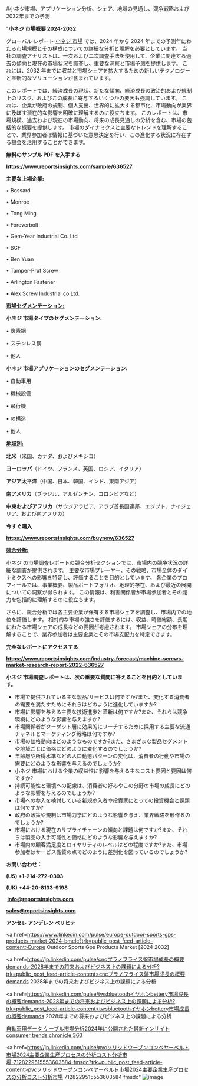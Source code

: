 #小ネジ市場、アプリケーション分析、シェア、地域の見通し、競争戦略および2032年までの予測

"<strong>小ネジ 市場概要 2024-2032</strong>

グローバル レポート <a href=https://www.reportsinsights.com/sample/636527>小ネジ 市場</a> では、2024 年から 2024 年までの予測年にわたる市場規模とその構成についての詳細な分析と理解を必要としています。 当社の調査アナリストは、一次および二次調査手法を使用して、企業に関連する過去の傾向と現在の市場状況を調査し、重要な洞察と市場予測を提供します。 これには、2032 年までに収益と市場シェアを拡大​​するための新しいテクノロジーと革新的なソリューションが含まれています。

このレポートでは、経済成長の現状、新たな傾向、経済成長の政治的および規制上のリスク、およびこの成長に寄与するいくつかの要因も強調しています。 これは、企業が政府の規制、個人支出、世界的に拡大する都市化、市場動向が業界に及ぼす潜在的な影響を明確に理解するのに役立ちます。 このレポートは、市場規模、過去および現在の市場動向、将来の成長見通しの分析を含む、市場の包括的な概要を提供します。 市場のダイナミクスと主要なトレンドを理解することで、業界参加者は情報に基づいた意思決定を行い、この進化する状況に存在する機会を活用することができます。

<strong><b>無料のサンプル PDF を入手する</b></strong>

<a href=https://www.reportsinsights.com/sample/636527><strong><u>https://www.reportsinsights.com/sample/636527</u></strong></a>

<strong>主要な上場企業:</strong>

• Bossard

• Monroe

• Tong Ming

• Foreverbolt

• Gem-Year Industrial Co. Ltd

• SCF

• Ben Yuan

• Tamper-Pruf Screw

• Arlington Fastener

• Alex Screw Industrial co Ltd.

<strong><u>市場セグメンテーション</u></strong><strong><u>:</u></strong>

<strong>小ネジ 市場タイプのセグメンテーション:</strong>

• 炭素鋼

• ステンレス鋼

• 他人

<strong>小ネジ 市場アプリケーションのセグメンテーション:</strong>

• 自動車用

• 機械設備

• 飛行機

• の構造

• 他人

<strong><u>地域別</u></strong><strong><u>:</u></strong>

<strong>北米</strong>（米国、カナダ、およびメキシコ）

<strong>ヨーロッパ</strong>（ドイツ、フランス、英国、ロシア、イタリア）

<strong>アジア太平洋</strong>（中国、日本、韓国、インド、東南アジア）

<strong>南アメリカ</strong>（ブラジル、アルゼンチン、コロンビアなど）

<strong>中東およびアフリカ</strong>（サウジアラビア、アラブ首長国連邦、エジプト、ナイジェリア、および南アフリカ）

<strong>今すぐ購入</strong>

<a href=https://www.reportsinsights.com/buynow/636527><strong><u>https://www.reportsinsights.com/buynow/636527</u></strong></a>

<strong><u>競合分析:</u></strong>

小ネジ の市場調査レポートの競合分析セクションでは、市場内の競争状況の詳細な調査が提供されます。 主要な市場プレーヤー、その戦略、市場全体のダイナミクスへの影響を特定し、評価することを目的としています。 各企業のプロフィールでは、事業概要、製品ポートフォリオ、地理的存在、および最近の展開についての洞察が得られます。 この情報は、利害関係者が市場参加者とその能力を包括的に理解するのに役立ちます。

さらに、競合分析では各主要企業が保有する市場シェアを調査し、市場内での地位を評価します。 相対的な市場の強さを評価するには、収益、時価総額、長期にわたる市場シェアの成長などの要因が考慮されます。 市場シェアの分布を理解することで、業界参加者は主要企業とその市場支配力を特定できます。

<strong>完全なレポートにアクセスする</strong>

<a href=https://www.reportsinsights.com/industry-forecast/machine-screws-market-research-report-2022-636527><strong><u><b>https://www.reportsinsights.com/industry-forecast/machine-screws-market-research-report-2022-636527</b></u></strong></a>

<strong><b>小ネジ 市場調査レポートは、次の重要な質問に答えることを目的としています。</b></strong>
<ul>
  <li>市場で提供されている主な製品/サービスは何ですか?また、変化する消費者の需要を満たすためにそれらはどのように進化していますか?</li>
  <li>市場に影響を与える主要な技術進歩と革新は何ですか?また、それらは競争環境にどのような影響を与えますか?</li>
  <li>市場関係者がターゲット層に効果的にリーチするために採用する主要な流通チャネルとマーケティング戦略は何ですか?</li>
  <li>市場の価格動向はどのようなものですか?また、さまざまな製品セグメントや地域ごとに価格はどのように変化するのでしょうか?</li>
  <li>年齢層や所得水準などの人口動態パターンの変化は、消費者の行動や市場の需要にどのような影響を与えるのでしょうか?</li>
  <li>小ネジ 市場における企業の収益性に影響を与える主なコスト要因と要因は何ですか?</li>
  <li>持続可能性と環境への配慮は、消費者の好みやこの分野の市場の成長にどのような影響を与えるのでしょうか?</li>
  <li>市場への参入を検討している新規参入者や投資家にとっての投資機会と課題は何ですか?</li>
  <li>政府の政策や規制は市場力学にどのような影響を与え、業界戦略を形作るのでしょうか?</li>
  <li>市場における現在のサプライチェーンの傾向と課題は何ですか?また、それらは製品の入手可能性と価格にどのような影響を与えますか?</li>
  <li>市場内の顧客満足度とロイヤリティのレベルはどの程度ですか?また、市場参加者はサービス品質の点でどのように差別化を図っているのでしょうか?</li>
</ul>
<strong>お問い合わせ：</strong>

<strong>(US) +1-214-272-0393</strong>

<strong>(UK) +44-20-8133-9198</strong>

<strong> </strong><a href=info@reportsinsights.com><strong><u>info@reportsinsights.com</u></strong></a>

<a href=sales@reportsinsights.com><strong><u>sales@reportsinsights.com</u></strong></a>

<strong>アンセレ アンデレン ベリヒテ</strong>

<a href=https://www.linkedin.com/pulse/europe-outdoor-sports-gps-products-market-2024-bmelc?trk=public_post_feed-article-content>Europe Outdoor Sports Gps Products Market [2024 2032]</a>

<a href=https://jp.linkedin.com/pulse/cncプラノフライス盤市場成長の概要demands-2028年までの将来およびビジネス上の課題による分析?trk=public_post_feed-article-content>cncプラノフライス盤市場成長の概要demands 2028年までの将来およびビジネス上の課題による分析</a>

<a href=https://jp.linkedin.com/pulse/twsbluetoothイヤホンbettery市場成長の概要demands-2028年までの将来およびビジネス上の課題による分析?trk=public_post_feed-article-content>twsbluetoothイヤホンbettery市場成長の概要demands 2028年までの将来およびビジネス上の課題による分析</a>

<a href=https://www.linkedin.com/pulse/自動車用データ-ケーブル市場分析2024年に公開された最新インサイト-consumer-trends-chronicle-360/>自動車用データ ケーブル市場分析2024年に公開された最新インサイト consumer trends chronicle 360</a>

<a href=https://jp.linkedin.com/pulse/pvcソリッドウーブンコンベヤーベルト市場2024主要企業生産プロセスの分析コスト分析市場-7128229515553603584-fmsdc?trk=public_post_feed-article-content>pvcソリッドウーブンコンベヤーベルト市場2024主要企業生産プロセスの分析コスト分析市場 7128229515553603584 fmsdc</a>"
![image](https://github.com/ahaan12367/RIMarket24/assets/158471582/b31786dd-db64-4703-863a-35149380bbf4)
